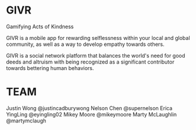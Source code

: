 # GIVR
Gamifying Acts of Kindness

GIVR is a mobile app for rewarding selflessness within your local and global community, as well as a way to develop empathy towards others.

GIVR is a social network platform that balances the world's need for good deeds and altruism with being recognized as a significant contributor towards bettering human behaviors.

# TEAM

Justin Wong @justincadburywong
Nelson Chen @supernelson
Erica YingLing @eyingling02
Mikey Moore @mikeymoore
Marty McLaughlin @martymclaugh

